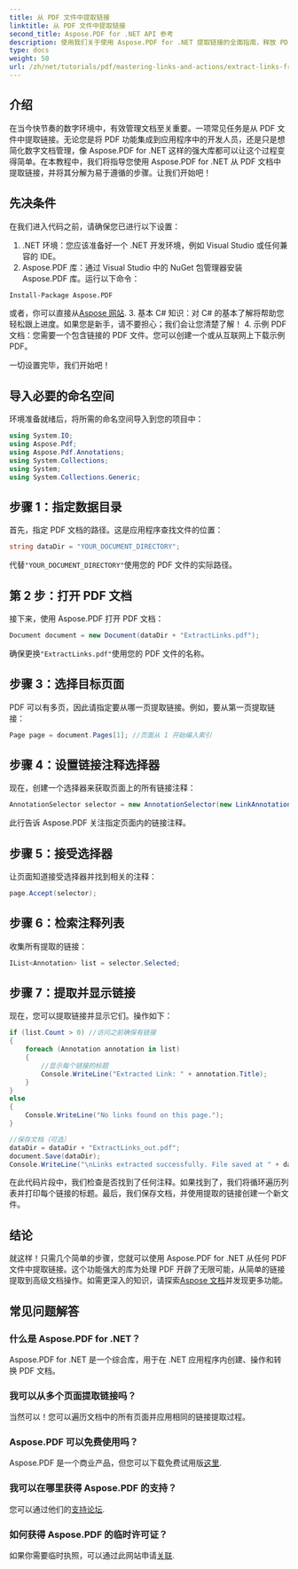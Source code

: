 ```yaml
---
title: 从 PDF 文件中提取链接
linktitle: 从 PDF 文件中提取链接
second_title: Aspose.PDF for .NET API 参考
description: 使用我们关于使用 Aspose.PDF for .NET 提取链接的全面指南，释放 PDF 文档操作的潜力。本教程提供了详细的分步说明。
type: docs
weight: 50
url: /zh/net/tutorials/pdf/mastering-links-and-actions/extract-links-from-pdf-file/
---
```

## 介绍

在当今快节奏的数字环境中，有效管理文档至关重要。一项常见任务是从 PDF 文件中提取链接。无论您是将 PDF 功能集成到应用程序中的开发人员，还是只是想简化数字文档管理，像 Aspose.PDF for .NET 这样的强大库都可以让这个过程变得简单。在本教程中，我们将指导您使用 Aspose.PDF for .NET 从 PDF 文档中提取链接，并将其分解为易于遵循的步骤。让我们开始吧！

## 先决条件

在我们进入代码之前，请确保您已进行以下设置：

1. .NET 环境：您应该准备好一个 .NET 开发环境，例如 Visual Studio 或任何兼容的 IDE。
2. Aspose.PDF 库：通过 Visual Studio 中的 NuGet 包管理器安装 Aspose.PDF 库。运行以下命令：
```bash
Install-Package Aspose.PDF
```
或者，你可以直接从[Aspose 网站](https://releases.aspose.com/pdf/net/).
3. 基本 C# 知识：对 C# 的基本了解将帮助您轻松跟上进度。如果您是新手，请不要担心；我们会让您清楚了解！
4. 示例 PDF 文档：您需要一个包含链接的 PDF 文件。您可以创建一个或从互联网上下载示例 PDF。

一切设置完毕，我们开始吧！

## 导入必要的命名空间

环境准备就绪后，将所需的命名空间导入到您的项目中：

```csharp
using System.IO;
using Aspose.Pdf;
using Aspose.Pdf.Annotations;
using System.Collections;
using System;
using System.Collections.Generic;
```

## 步骤 1：指定数据目录

首先，指定 PDF 文档的路径。这是应用程序查找文件的位置：

```csharp
string dataDir = "YOUR_DOCUMENT_DIRECTORY";
```

代替`"YOUR_DOCUMENT_DIRECTORY"`使用您的 PDF 文件的实际路径。

## 第 2 步：打开 PDF 文档

接下来，使用 Aspose.PDF 打开 PDF 文档：

```csharp
Document document = new Document(dataDir + "ExtractLinks.pdf");
```

确保更换`"ExtractLinks.pdf"`使用您的 PDF 文件的名称。

## 步骤 3：选择目标页面

PDF 可以有多页，因此请指定要从哪一页提取链接。例如，要从第一页提取链接：

```csharp
Page page = document.Pages[1]; //页面从 1 开始编入索引
```

## 步骤 4：设置链接注释选择器

现在，创建一个选择器来获取页面上的所有链接注释：

```csharp
AnnotationSelector selector = new AnnotationSelector(new LinkAnnotation(page, Aspose.Pdf.Rectangle.Trivial));
```

此行告诉 Aspose.PDF 关注指定页面内的链接注释。

## 步骤 5：接受选择器

让页面知道接受选择器并找到相关的注释：

```csharp
page.Accept(selector);
```

## 步骤 6：检索注释列表

收集所有提取的链接：

```csharp
IList<Annotation> list = selector.Selected;
```

## 步骤 7：提取并显示链接

现在，您可以提取链接并显示它们。操作如下：

```csharp
if (list.Count > 0) //访问之前确保有链接
{
    foreach (Annotation annotation in list)
    {
        //显示每个链接的标题
        Console.WriteLine("Extracted Link: " + annotation.Title);
    }
}
else
{
    Console.WriteLine("No links found on this page.");
}

//保存文档（可选）
dataDir = dataDir + "ExtractLinks_out.pdf";
document.Save(dataDir);
Console.WriteLine("\nLinks extracted successfully. File saved at " + dataDir);
```

在此代码片段中，我们检查是否找到了任何注释。如果找到了，我们将循环遍历列表并打印每个链接的标题。最后，我们保存文档，并使用提取的链接创建一个新文件。

## 结论

就这样！只需几个简单的步骤，您就可以使用 Aspose.PDF for .NET 从任何 PDF 文件中提取链接。这个功能强大的库为处理 PDF 开辟了无限可能，从简单的链接提取到高级文档操作。如需更深入的知识，请探索[Aspose 文档](https://reference.aspose.com/pdf/net/)并发现更多功能。

## 常见问题解答

### 什么是 Aspose.PDF for .NET？
Aspose.PDF for .NET 是一个综合库，用于在 .NET 应用程序内创建、操作和转换 PDF 文档。

### 我可以从多个页面提取链接吗？
当然可以！您可以遍历文档中的所有页面并应用相同的链接提取过程。

### Aspose.PDF 可以免费使用吗？
 Aspose.PDF 是一个商业产品，但您可以下载免费试用版[这里](https://releases.aspose.com/).

### 我可以在哪里获得 Aspose.PDF 的支持？
您可以通过他们的[支持论坛](https://forum.aspose.com/c/pdf/10).

### 如何获得 Aspose.PDF 的临时许可证？
如果你需要临时执照，可以通过此网站申请[关联](https://purchase.aspose.com/temporary-license/).
